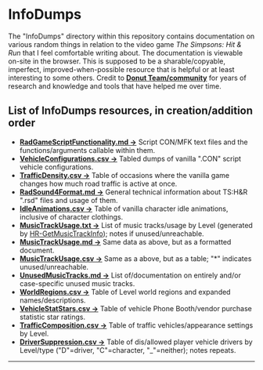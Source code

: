 # InfoDumps
The "InfoDumps" directory within this repository contains documentation on various random things in relation to the video game *The Simpsons: Hit & Run* that I feel comfortable writing about. 
The documentation is viewable on-site in the browser. 
This is supposed to be a sharable/copyable, imperfect, improved-when-possible resource that is helpful or at least interesting to some others.
Credit to [**Donut Team/community**](https://donutteam.com) for years of research and knowledge and tools that have helped me over time.

## List of InfoDumps resources, in creation/addition order
- [**RadGameScriptFunctionality.md ->**](InfoDumps/RadGameScriptFunctionality.md) Script CON/MFK text files and the functions/arguments callable within them.
- [**VehicleConfigurations.csv ->**](InfoDumps/VehicleConfigurations.csv) Tabled dumps of vanilla ".CON" script vehicle configurations.
- [**TrafficDensity.csv ->**](InfoDumps/TrafficDensity.csv) Table of occasions where the vanilla game changes how much road traffic is active at once.
- [**RadSound4Format.md ->**](InfoDumps/RadSound4Format.md) General technical information about TS:H&R ".rsd" files and usage of them.
- [**IdleAnimations.csv ->**](InfoDumps/IdleAnimations.csv) Table of vanilla character idle animations, inclusive of character clothings.
- [**MusicTrackUsage.txt ->**](InfoDumps/MusicTrackUsage.txt) List of music tracks/usage by Level (generated by [HR-GetMusicTrackInfo](https://github.com/CelestialAddy/HR-GetMusicTrackInfo)); notes if unused/unreachable.
- [**MusicTrackUsage.md ->**](InfoDumps/MusicTrackUsage.md) Same data as above, but as a formatted document.
- [**MusicTrackUsage.csv ->**](InfoDumps/MusicTrackUsage.csv) Same as a above, but as a table; "*" indicates unused/unreachable.
- [**UnusedMusicTracks.md ->**](InfoDumps/UnusedMusicTracks.md) List of/documentation on entirely and/or case-specific unused music tracks.
- [**WorldRegions.csv ->**](InfoDumps/WorldRegions.csv) Table of Level world regions and expanded names/descriptions.
- [**VehicleStatStars.csv ->**](InfoDumps/VehicleStatStars.csv) Table of vehicle Phone Booth/vendor purchase statistic star ratings.
- [**TrafficComposition.csv ->**](InfoDumps/TrafficComposition.csv) Table of traffic vehicles/appearance settings by Level.
- [**DriverSuppression.csv ->**](InfoDumps/DriverSuppression.csv) Table of dis/allowed player vehicle drivers by Level/type ("D"=driver, "C"=character, "_"=neither); notes repeats.

---
